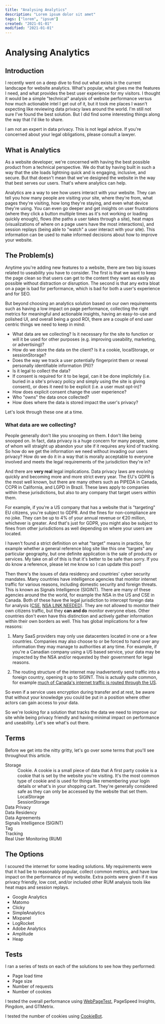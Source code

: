 ```yaml
---
title: "Analysing Analytics"
description: "Lorem ipsum dolor sit amet"
tags: ["lorem", "ipsum"]
created: "2021-01-01"
modified: "2021-01-01"
---
```


# Analysing Analytics

<p class="subheader"></p>

## Introduction

I recently went on a deep dive to find out what exists in the current landscape for website analytics. What's popular, what gives me the features I need, and what provides the best user experience for my visitors. I thought it would be a simple "technical" analysis of website performance versus how much actionable intel I get out of it, but it took me places I wasn't expecting like reviewing data privacy laws around the world. I'm still not sure I've found the best solution. But I did find some interesting things along the way that I'd like to share.

<FUIAlert variant="warning">I am not an expert in data privacy. This is not legal advice. If you're concerned about your legal obligations, please consult a lawyer.</FUIAlert>

## What is Analytics

As a website developer, we're concerned with having the best possible product from a technical perspective. We do that by having built in such a way that the site loads lightning quick and is engaging, inclusive, and secure. But that doesn't mean that we've designed the website in the way that best serves our users. That's where analytics can help. 

Analytics are a way to see how users interact with your website. They can tell you how many people are visiting your site, where they're from, what pages they're visiting, how long they're staying, and even what device they're using. You can even go deeper and get insights on user frustrations (where they click a button multiple times as it's not working or loading quickly enough), flows (the paths a user takes through a site), heat maps (visualizations of where on a page users have the most interactions), and session replays (being able to "watch" a user interact with your site). This information can be used to make informed decisions about how to improve your website.

## The Problem(s)

Anytime you're adding new features to a website, there are two big issues related to useability you have to consider. The first is that we want to keep the page clean so that users can get to the content they want as easily as possible without distraction or disruption. The second is that any extra bloat on a page is bad for performance, which is bad for both a user's experience and for SEO.

But beyond choosing an analytics solution based on our own requirements such as having a low impact on page performance, collecting the right metrics for meaningful and actionable insights, having an easy-to-use and polished UI, and overall being a good ROI, there are a couple of end user centric things we need to keep in mind:

- What data are we collecting? Is it necessary for the site to function or will it be used for other purposes (e.g. improving useability, marketing, or advertising)?
- How do we store the data on the client? Is it a cookie, localStorage, or sessionStorage?
- Does the way we track a user potentially fingerprint them or reveal personally identifiable information (PII)?
- Is it legal to collect the data?
- If consent is required for it to be legal, can it be done implicitely (i.e. buried in a site's privacy policy and simply using the site is giving consent), or does it need to be explicit (i.e. a user must opt-in)?
- How does explicit consent change the user experience?
- Who "owns" the data once collected?
- How does where the data is stored impact the user's privacy?

Let's look through these one at a time.

### What data are we collecting?


People generally don't like you snooping on them. **I** don't like being snooped on. In fact, data privacy is a huge concern for many people, some of whom will straight up abandon your site if it requires any kind of tracking. So how do we get the information we need without invading our users privacy? How do we do it in a way that is morally acceptable to everyone involved and meets the legal requirements of the jurisdiction they're in?

And there are **very real** legal implications. Data privacy laws are evolving quickly and becoming more and more strict every year. The EU's GDPR is the most well known, but there are many others such as PIPEDA in Canada, CCPR in California, and LGPD in Brazil. These laws apply to companies within these jurisdictions, but also to any company that target users within them. 

For example, if you're a US company that has a website that is "targeting" EU citizens, you're subject to GDPR. And the fines for non-compliance are no joke. They can be up to 4% of your annual revenue or €20 million, whichever is greater. And that's just for GDPR, you might also be subject to fines from other jurisdictions as well depending on where your users are located.

<FUIAlert variant="info">I haven't found a strict definition on what "target" means in practice, for example whether a general reference blog site like this one "targets" any particular geography, but one definite application is the sale of products or services. My take on all of this is that it's better to be safe than sorry. If you do know a reference, please let me know so I can update this post!</FUIAlert>

Then there's the issues of data residency and countries' cyber security mandates. Many countries have intelligence agencies that monitor internet traffic for various reasons, including domestic security and foreign threats. This is known as Signals Intelligence (SIGINT). There are many of these agencies around the the world, for example the NSA in the US and CSE in Canada. Both of these have the legal jurisdiction to intercept foreign data for analysis ([CSE](https://www.cse-cst.gc.ca/en/accountability/privacy), [NSA LINK NEEDED]()). They are not allowed to monitor their own citizens traffic, but they **can and do** monitor everyone elses. Other countries don't even have this distinction and actively gather information within their own borders as well. This has global implications for a few reasons:

1. Many SaaS providers may only use datacenters located in one or a few countries. Companies may also choose to or be forced to hand over any information they may manage to authorities at any time. For example, if you're a Canadian company using a US based service, your data may be inspected by the NSA and/or requested by their government for legal reasons.

2. The routing structure of the internet may inadvertently send traffic into a foreign country, opening it up to SIGINT. This is actually quite common, for example [much of Canada's internet traffic is routed through the US](https://openmedia.org/ixmaps-frequently-asked-questions). 

So even if a service uses encryption during transfer and at rest, be aware that without your knowledge you could be put in a position where other actors can gain access to your data. 



So we're looking for a solution that tracks the data we need to improve our site while being privacy friendly and having minimal impact on performance and useability. Let's see what's out there.

## Terms

Before we get into the nitty gritty, let's go over some terms that you'll see throughout this article.

<dl>
  <dt>Storage</dt>
  <dd>Cookie. A cookie is a small piece of data that A first party cookie is a cookie that is set by the website you're visiting. It's the most common type of cookie and is used for things like remembering your login details or what's in your shopping cart. They're generally considered safe as they can only be accessed by the website that set them.</dd>
  <dd>LocalStorage</dd>
  <dd>SessionStorage</dd>

  <dt>Data Privacy</dt>
  <dd>

  <dt>Data Residency</dt>
  <dd></dd>

  <dt>Data Agreements</dt>
  <dd></dd>

  <dt>Signals Intelligence (SIGINT)</dt>
  <dd></dd>

  <dt>Tag</dt>
  <dd></dd>

  <dt>Tracking</dt>
  <dd></dd>

  <dt>Real User Monitoring (RUM)</dt>
  <dd></dd>
</dl>

## The Options

I scoured the internet for some leading solutions. My requirements were that it had be to reasonably popular, collect common metrics, and have low impact on the performance of my website. Extra points were given if it was privacy friendly, low cost, and/or included other RUM analysis tools like heat maps and session replays.

- Google Analytics
- Matomo
- Clicky
- SimpleAnalytics
- Mixpanel
- LogRocket
- Adobe Analytics
- Amplitude
- Heap

## Tests

I ran a series of tests on each of the solutions to see how they performed:

- Page load time
- Page size
- Number of requests
- Number of cookies

I tested the overall performance using [WebPageTest](https://www.webpagetest.org/), PageSpeed Insights, Pingdom, and GTMetrix.

I tested the number of cookies using [CookieBot](https://www.cookiebot.com/en/cookie-scanner/).